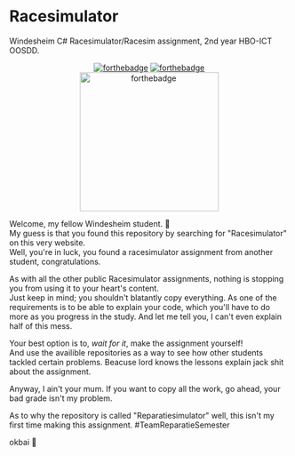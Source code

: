 # Racesimulator
Windesheim C# Racesimulator/Racesim assignment, 2nd year HBO-ICT OOSDD.

<p align="center">
  <a href="http://forthebadge.com/" target="_blank"><img src="https://forthebadge.com/images/badges/contains-tasty-spaghetti-code.svg" alt="forthebadge"/></a>
  <a href="http://forthebadge.com/" target="_blank"><img src="https://forthebadge.com/images/badges/0-percent-optimized.svg" alt="forthebadge"/></a><br/>
  <a href="http://forthebadge.com/" target="_blank"><img src="https://forthebadge.com/images/badges/works-on-my-machine.svg" alt="forthebadge" width="250"/></a>
</p>

Welcome, my fellow Windesheim student. :mage: <br/>
My guess is that you found this repository by searching for "Racesimulator" on this very website. <br/>
Well, you're in luck, you found a racesimulator assignment from another student, congratulations. <br/>

As with all the other public Racesimulator assignments, nothing is stopping you from using it to your heart's content.<br/>
Just keep in mind; you shouldn't blatantly copy everything. As one of the requirements is to be able to explain your code, which you'll have to do more as you progress in the study.
And let me tell you, I can't even explain half of this mess.

Your best option is to, _wait for it_, make the assignment yourself! <br/>
And use the availible repositories as a way to see how other students tackled certain problems. Beacuse lord knows the lessons explain jack shit about the assignment.

Anyway, I ain't your mum. If you want to copy all the work, go ahead, your bad grade isn't my problem.

As to why the repository is called "Reparatiesimulator" well, this isn't my first time making this assignment. #TeamReparatieSemester

okbai :wave: